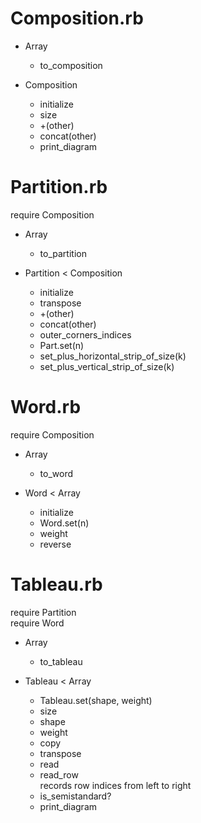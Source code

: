 # Composition.rb
* Array
 	* to_composition

* Composition
	* initialize
	* size
	* +(other)
	* concat(other)
	* print_diagram

# Partition.rb
require Composition

* Array
	* to_partition

* Partition < Composition
	* initialize
	* transpose
	* +(other)
	* concat(other)
	* outer_corners_indices
	* Part.set(n)
	* set_plus_horizontal_strip_of_size(k)
	* set_plus_vertical_strip_of_size(k)

# Word.rb
require Composition

* Array
	* to_word

* Word < Array
	* initialize
	* Word.set(n)
	* weight
	* reverse

# Tableau.rb
require Partition  
require Word

* Array
	* to_tableau

* Tableau < Array
	* Tableau.set(shape, weight)
	* size
	* shape
	* weight
	* copy
	* transpose
	* read
	* read_row  
records row indices from left to right
	* is_semistandard?
	* print_diagram
